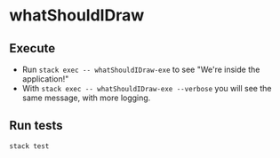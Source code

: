 # whatShouldIDraw

## Execute  

* Run `stack exec -- whatShouldIDraw-exe` to see "We're inside the application!"
* With `stack exec -- whatShouldIDraw-exe --verbose` you will see the same message, with more logging.

## Run tests

`stack test`
